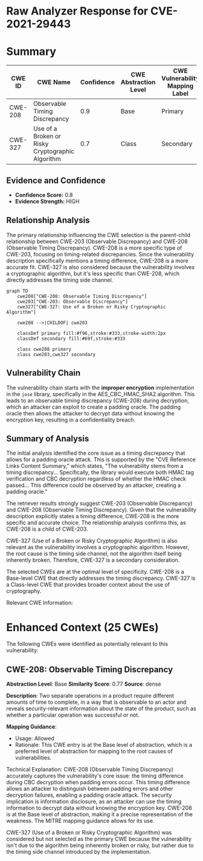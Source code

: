 # Raw Analyzer Response for CVE-2021-29443

# Summary
| CWE ID | CWE Name | Confidence | CWE Abstraction Level | CWE Vulnerability Mapping Label | CWE-Vulnerability Mapping Notes |
|---|---|---|---|---|---|
| CWE-208 | Observable Timing Discrepancy | 0.9 | Base | Primary | Allowed |
| CWE-327 | Use of a Broken or Risky Cryptographic Algorithm | 0.7 | Class | Secondary | Allowed-with-Review |

## Evidence and Confidence

*   **Confidence Score:** 0.8
*   **Evidence Strength:** HIGH

## Relationship Analysis
The primary relationship influencing the CWE selection is the parent-child relationship between CWE-203 (Observable Discrepancy) and CWE-208 (Observable Timing Discrepancy). CWE-208 is a more specific type of CWE-203, focusing on timing-related discrepancies. Since the vulnerability description specifically mentions a timing difference, CWE-208 is a more accurate fit. CWE-327 is also considered because the vulnerability involves a cryptographic algorithm, but it's less specific than CWE-208, which directly addresses the timing side channel.

```mermaid
graph TD
    cwe208["CWE-208: Observable Timing Discrepancy"]
    cwe203["CWE-203: Observable Discrepancy"]
    cwe327["CWE-327: Use of a Broken or Risky Cryptographic Algorithm"]
    
    cwe208 -->|CHILDOF| cwe203
    
    classDef primary fill:#f96,stroke:#333,stroke-width:2px
    classDef secondary fill:#69f,stroke:#333
    
    class cwe208 primary
    class cwe203,cwe327 secondary
```

## Vulnerability Chain
The vulnerability chain starts with the **improper encryption** implementation in the `jose` library, specifically in the AES_CBC_HMAC_SHA2 algorithm. This leads to an observable timing discrepancy (CWE-208) during decryption, which an attacker can exploit to create a padding oracle. The padding oracle then allows the attacker to decrypt data without knowing the encryption key, resulting in a confidentiality breach.

## Summary of Analysis
The initial analysis identified the core issue as a timing discrepancy that allows for a padding oracle attack. This is supported by the "CVE Reference Links Content Summary," which states, "The vulnerability stems from a timing discrepancy... Specifically, the library would execute both HMAC tag verification and CBC decryption regardless of whether the HMAC check passed... This difference could be observed by an attacker, creating a padding oracle."

The retriever results strongly suggest CWE-203 (Observable Discrepancy) and CWE-208 (Observable Timing Discrepancy). Given that the vulnerability description explicitly states a timing difference, CWE-208 is the more specific and accurate choice. The relationship analysis confirms this, as CWE-208 is a child of CWE-203.

CWE-327 (Use of a Broken or Risky Cryptographic Algorithm) is also relevant as the vulnerability involves a cryptographic algorithm. However, the root cause is the timing side channel, not the algorithm itself being inherently broken. Therefore, CWE-327 is a secondary consideration.

The selected CWEs are at the optimal level of specificity. CWE-208 is a Base-level CWE that directly addresses the timing discrepancy. CWE-327 is a Class-level CWE that provides broader context about the use of cryptography.

Relevant CWE Information:

# Enhanced Context (25 CWEs)
The following CWEs were identified as potentially relevant to this vulnerability:

## CWE-208: Observable Timing Discrepancy
**Abstraction Level**: Base
**Similarity Score**: 0.77
**Source**: dense

**Description**:
Two separate operations in a product require different amounts of time to complete, in a way that is observable to an actor and reveals security-relevant information about the state of the product, such as whether a particular operation was successful or not.

**Mapping Guidance**:
- Usage: Allowed
- Rationale: This CWE entry is at the Base level of abstraction, which is a preferred level of abstraction for mapping to the root causes of vulnerabilities.

Technical Explanation:
CWE-208 (Observable Timing Discrepancy) accurately captures the vulnerability's core issue: the timing difference during CBC decryption when padding errors occur. This timing difference allows an attacker to distinguish between padding errors and other decryption failures, enabling a padding oracle attack. The security implication is information disclosure, as an attacker can use the timing information to decrypt data without knowing the encryption key. CWE-208 is at the Base level of abstraction, making it a precise representation of the weakness. The MITRE mapping guidance allows for its use.

CWE-327 (Use of a Broken or Risky Cryptographic Algorithm) was considered but not selected as the primary CWE because the vulnerability isn't due to the algorithm being inherently broken or risky, but rather due to the timing side channel introduced by the implementation.